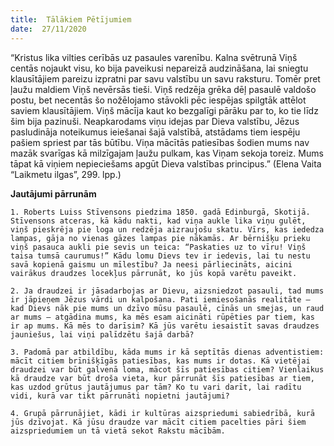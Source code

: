 ```yaml
---
title:  Tālākiem Pētījumiem
date:  27/11/2020
---
```


“Kristus lika vilties cerībās uz pasaules varenību. Kalna svētrunā Viņš centās nojaukt visu, ko bija paveikusi nepareizā audzināšana, lai sniegtu klausītājiem pareizu izpratni par savu valstību un savu raksturu. Tomēr pret ļaužu maldiem Viņš nevērsās tieši. Viņš redzēja grēka dēļ pasaulē valdošo postu, bet necentās šo nožēlojamo stāvokli pēc iespējas spilgtāk attēlot saviem klausītājiem. Viņš mācīja kaut ko bezgalīgi pārāku par to, ko tie līdz šim bija pazinuši. Neapkarodams viņu idejas par Dieva valstību, Jēzus pasludināja noteikumus ieiešanai šajā valstībā, atstādams tiem iespēju pašiem spriest par tās būtību. Viņa mācītās patiesības šodien mums nav mazāk svarīgas kā milzīgajam ļaužu pulkam, kas Viņam sekoja toreiz. Mums tāpat kā viņiem nepieciešams apgūt Dieva valstības principus.” (Elena Vaita “Laikmetu ilgas”, 299. lpp.)

**Jautājumi pārrunām**

`1.	Roberts Luiss Stīvensons piedzima 1850. gadā Edinburgā, Skotijā. Stīvensons atceras, kā kādu nakti, kad viņa aukle lika viņu gulēt, viņš pieskrēja pie loga un redzēja aizraujošu skatu. Vīrs, kas iededza lampas, gāja no vienas gāzes lampas pie nākamās. Ar bērnišķu prieku viņš pasauca aukli pie sevis un teica: “Paskaties uz to vīru! Viņš taisa tumsā caurumus!” Kādu lomu Dievs tev ir iedevis, lai tu nestu savā kopienā gaismu un mīlestību? Ja neesi pārliecināts, aicini vairākus draudzes locekļus pārrunāt, ko jūs kopā varētu paveikt.`

`2.	Ja draudzei ir jāsadarbojas ar Dievu, aizsniedzot pasauli, tad mums ir jāpieņem Jēzus vārdi un kalpošana. Pati iemiesošanās realitāte – kad Dievs nāk pie mums un dzīvo mūsu pasaulē, cīnās un smejas, un raud ar mums – atgādina mums, ka mēs esam aicināti rūpēties par tiem, kas ir ap mums. Kā mēs to darīsim? Kā jūs varētu iesaistīt savas draudzes jauniešus, lai viņi palīdzētu šajā darbā?`

`3.	Padomā par atbildību, kāda mums ir kā septītās dienas adventistiem: mācīt citiem brīnišķīgās patiesības, kas mums ir dotas. Kā vietējai draudzei var būt galvenā loma, mācot šīs patiesības citiem? Vienlaikus kā draudze var būt droša vieta, kur pārrunāt šīs patiesības ar tiem, kas uzdod grūtus jautājumus par tām? Ko tu vari darīt, lai radītu vidi, kurā var tikt pārrunāti nopietni jautājumi?`

`4.	Grupā pārrunājiet, kādi ir kultūras aizspriedumi sabiedrībā, kurā jūs dzīvojat. Kā jūsu draudze var mācīt citiem pacelties pāri šiem aizspriedumiem un tā vietā sekot Rakstu mācībām.`